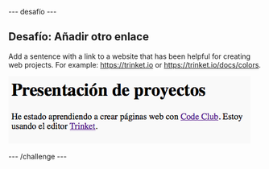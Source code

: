 \--- desafío \---

## Desafío: Añadir otro enlace

Add a sentence with a link to a website that has been helpful for creating web projects. For example: <https://trinket.io> or <https://trinket.io/docs/colors>.

![captura de pantalla](images/showcase-link-challenge.png)

\--- /challenge \---
